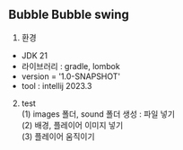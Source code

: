<h2>Bubble Bubble swing</h2>

1. 환경 
- JDK 21 
- 라이브러리 : gradle, lombok
- version = '1.0-SNAPSHOT' 
- tool : intellij 2023.3

2. test
<br>(1) images 폴더, sound 폴더 생성 : 파일 넣기
<br>(2) 배경, 플레이어 이미지 넣기
<br>(3) 플레이어 움직이기